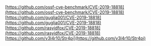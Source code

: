 [https://github.com/ossf-cve-benchmark/CVE-2019-18818](https://github.com/ossf-cve-benchmark/CVE-2019-18818)
[https://github.com/guglia001/CVE-2019-18818](https://github.com/guglia001/CVE-2019-18818)
[https://github.com/rasyidfox/CVE-2019-18818](https://github.com/rasyidfox/CVE-2019-18818)
[https://github.com/v3l4r10/Str4pi](https://github.com/v3l4r10/Str4pi)
